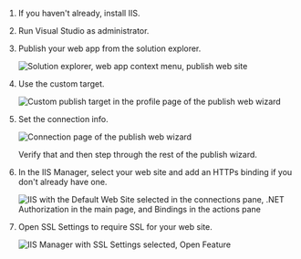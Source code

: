 1. If you haven't already, install IIS.

2. Run Visual Studio as administrator.

3. Publish your web app from the solution explorer.

	![Solution explorer, web app context menu, publish web site](media/publish-app-iis/publish-web-app.png)

4. Use the custom target.

	![Custom publish target in the profile page of the publish web wizard](media/publish-app-iis/publish-profile.png)

4. Set the connection info.

	![Connection page of the publish web wizard](media/publish-app-iis/publish-connection.png)

	Verify that and then step through the rest of the publish wizard.

5. In the IIS Manager, select your web site and add an HTTPs binding if you don't already have one.

	![IIS with the Default Web Site selected in the connections pane, .NET Authorization in the main page, and Bindings in the actions pane](media/publish-app-iis/ssl-bindings.png)

6. Open SSL Settings to require SSL for your web site.

	![IIS Manager with SSL Settings selected, Open Feature](media/publish-app-iis/ssl-settings.png)
